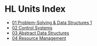 # HL Units Index

- [01 Problem-Solving & Data Structures 1](01.md)
- [02 Control Systems](02.md)
- [03 Abstract Data Structures](03.md)
- [04 Resource Management](04.md)
